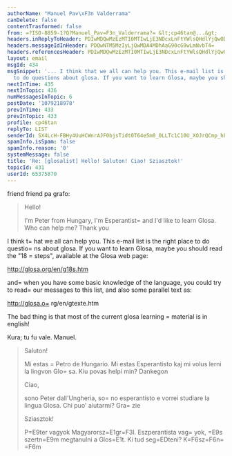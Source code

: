 ```yaml
---
authorName: "Manuel Pav\xF3n Valderrama"
canDelete: false
contentTrasformed: false
from: =?ISO-8859-1?Q?Manuel_Pav=F3n_Valderrama?= &lt;cp46tan@...&gt;
headers.inReplyToHeader: PDIwMDQwMzEzMTI0MTIwLjE3NDcxLnFtYWlsQHdlYjQwODEyLm1haWwueWFob28uY29tPg==
headers.messageIdInHeader: PDQwNTM5MzIyLjQwMDA4MDhAaG90cG9wLmNvbT4=
headers.referencesHeader: PDIwMDQwMzEzMTI0MTIwLjE3NDcxLnFtYWlsQHdlYjQwODEyLm1haWwueWFob28uY29tPg==
layout: email
msgId: 434
msgSnippet: '... I think that we all can help you. This e-mail list is the right place
  to do questions about glosa. If you want to learn Glosa, maybe you should read the'
nextInTime: 435
nextInTopic: 436
numMessagesInTopic: 6
postDate: '1079218978'
prevInTime: 433
prevInTopic: 433
profile: cp46tan
replyTo: LIST
senderId: SX4LcH-FBHy4UuHCWnrAJF0bjsTidt0T64e5m0_0LLTc1C10U_XOJrQCmp_hF43Y9gQRvp0dqvJpfTzmnBdj0aPozkTGuVBYcE6mCFLmMOPhfEQs9_kidvQLK68wVzs6lbkQxXwT
spamInfo.isSpam: false
spamInfo.reason: '0'
systemMessage: false
title: 'Re: [glosalist] Hello! Saluton! Ciao! Sziasztok!'
topicId: 431
userId: 65375870
---
```


friend friend pa grafo:

>Hello!
>
>I'm Peter from Hungary, I'm Esperantist=
 and I'd like
>to learn Glosa. Who can help me?
>Thank you
>  
>

I think t=
hat we all can help you. This e-mail list is the right place to 
do questio=
ns about glosa. If you want to learn Glosa, maybe you should 
read the "18 =
steps", available at the Glosa web page:

http://glosa.org/en/g18s.htm

and=
 when you have some basic knowledge of the language, you could try to 
read=
 our messages to this list, and also some parallel text as:

http://glosa.o=
rg/en/gtexte.htm

The bad thing is that most of the current glosa learning =
material is in 
english!

Kura; tu fu vale.
Manuel.

>Saluton!
>
>Mi estas =
Petro de Hungario. Mi estas Esperantisto kaj
>mi volus lerni la lingvon Glo=
sa. Kiu povas helpi min?
>Dankegon
>
>Ciao,
>
>sono Peter dall'Ungheria, so=
no esperantisto e vorrei
>studiare la lingua Glosa. Chi puo' aiutarmi?
>Gra=
zie
>
>Sziasztok!
>
>P=E9ter vagyok Magyarorsz=E1gr=F3l.
>Eszperantista vag=
yok, =E9s szertn=E9m megtanulni a Glos=E1t.
>Ki tud seg=EDteni?
>K=F6sz=F6n=
=F6m
> 
>
>
>  
>



